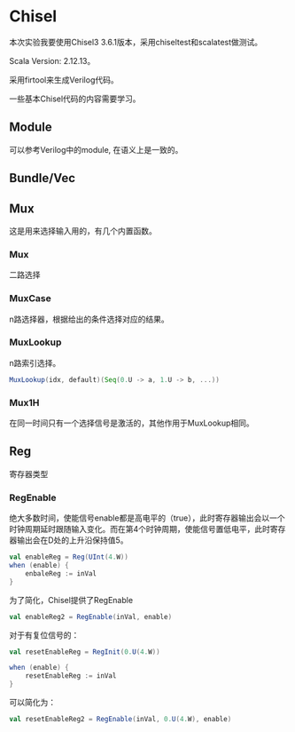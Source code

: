 # Chisel
本次实验我要使用Chisel3 3.6.1版本，采用chiseltest和scalatest做测试。

Scala Version: 2.12.13。

采用firtool来生成Verilog代码。

一些基本Chisel代码的内容需要学习。

## Module

可以参考Verilog中的module, 在语义上是一致的。

## Bundle/Vec

## Mux
这是用来选择输入用的，有几个内置函数。

### Mux
二路选择

### MuxCase
n路选择器，根据给出的条件选择对应的结果。

### MuxLookup

n路索引选择。
```scala
MuxLookup(idx, default)(Seq(0.U -> a, 1.U -> b, ...))
```

### Mux1H
在同一时间只有一个选择信号是激活的，其他作用于MuxLookup相同。

## Reg
寄存器类型

### RegEnable
绝大多数时间，使能信号enable都是高电平的（true），此时寄存器输出会以一个时钟周期延时跟随输入变化。而在第4个时钟周期，使能信号置低电平，此时寄存器输出会在D处的上升沿保持值5。

```scala
val enableReg = Reg(UInt(4.W))
when (enable) {
    enbaleReg := inVal
}
```
为了简化，Chisel提供了RegEnable
```scala
val enableReg2 = RegEnable(inVal, enable)
```
对于有复位信号的：

```scala
val resetEnableReg = RegInit(0.U(4.W))

when (enable) {
    resetEnableReg := inVal
}
```
可以简化为：
```scala
val resetEnableReg2 = RegEnable(inVal, 0.U(4.W), enable)
```


